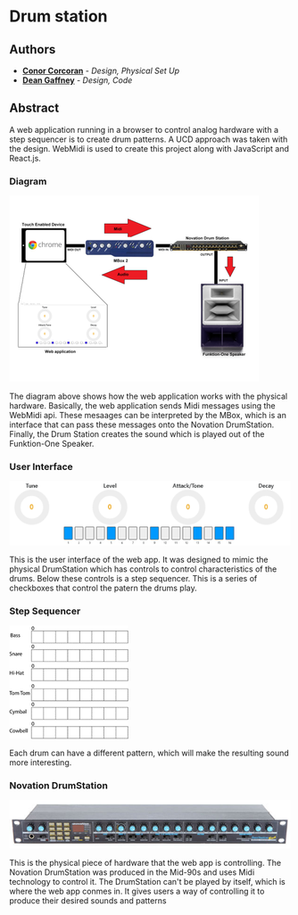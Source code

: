 # Drum station
## Authors

* **[Conor Corcoran](https://github.com/Conor_corcoran)** - *Design, Physical Set Up* 
* **[Dean Gaffney](https://github.com/DeanGaffney)** - *Design, Code* 

## Abstract
A web application running in a browser to control analog hardware with a step sequencer is to create drum patterns. A UCD approach was taken with the design. WebMidi is used to create this project along with JavaScript and React.js.

### Diagram
![Physical Diagram](./images/physical-diagram.png "Diagram")

The diagram above shows how the web application works with the physical hardware. Basically, the web application sends Midi messages using the WebMidi api. These mesaages can be interpreted by the MBox, which is an interface that can pass these messages onto the Novation DrumStation. Finally, the Drum Station creates the sound which is played out of the Funktion-One Speaker.


### User Interface
![User interface](./images/web-app-ui.png "User interface")

This is the user interface of the web app. It was designed to mimic the physical DrumStation which has controls to control characteristics of the drums. Below these controls is a step sequencer. This is a series of checkboxes that control the patern the drums play. 

### Step Sequencer
![User interface](./images/web-app-ui2.png "Step Sequencer")

Each drum can have a different pattern, which will make the resulting sound more  interesting. 

### Novation DrumStation
![User interface](./images/drum-station.png "Novation DrumStation")

This is the physical piece of hardware that the web app is controlling. The Novation DrumStation was produced in the Mid-90s and uses Midi technology to control it. The DrumStation can't be played by itself, which is where the web app conmes in. It gives users a way of controlling it to produce their desired sounds and patterns

